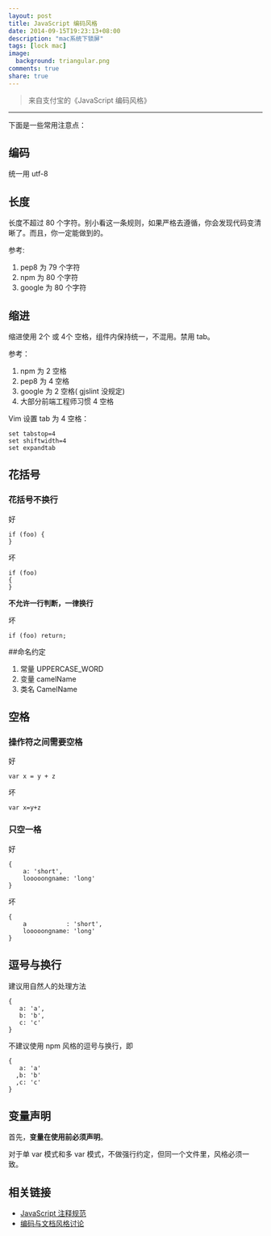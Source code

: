 ```yaml
---
layout: post
title: JavaScript 编码风格
date: 2014-09-15T19:23:13+08:00
description: "mac系统下锁屏"
tags: [lock mac]
image:
  background: triangular.png
comments: true
share: true
---
```

>来自支付宝的《JavaScript 编码风格》
---

下面是一些常用注意点：


## 编码

统一用 utf-8


## 长度

长度不超过 80 个字符。别小看这一条规则，如果严格去遵循，你会发现代码变清晰了。而且，你一定能做到的。

参考:

1. pep8 为 79 个字符
2. npm 为 80 个字符
3. google 为 80 个字符


## 缩进

缩进使用 2个 或 4个 空格，组件内保持统一，不混用。禁用 tab。

参考：

1. npm 为 2 空格
2. pep8 为 4 空格
3. google 为 2 空格( gjslint 没规定)
4. 大部分前端工程师习惯 4 空格

Vim 设置 tab 为 4 空格：

````
set tabstop=4
set shiftwidth=4
set expandtab
````


## 花括号

### 花括号不换行

好

````
if (foo) {
}
````

坏

````
if (foo)
{
}
````

**不允许一行判断，一律换行**

坏

````
if (foo) return;
````

##命名约定

1. 常量 UPPERCASE_WORD
2. 变量 camelName
3. 类名 CamelName


## 空格

### 操作符之间需要空格

好

````
var x = y + z
````

坏

````
var x=y+z
````

### 只空一格

好

````
{
    a: 'short',
    looooongname: 'long'
}
````

坏

````
{
    a           : 'short',
    looooongname: 'long'
}
````

## 逗号与换行

建议用自然人的处理方法

````
{
   a: 'a',
   b: 'b',
   c: 'c'
}
````

不建议使用 npm 风格的逗号与换行，即

````
{
   a: 'a'
  ,b: 'b'
  ,c: 'c'
}
````


## 变量声明

首先，**变量在使用前必须声明**。

对于单 var 模式和多 var 模式，不做强行约定，但同一个文件里，风格必须一致。



## 相关链接
- [JavaScript 注释规范](https://github.com/aralejs/aralejs.org/wiki/JavaScript-编码风格)
- [编码与文档风格讨论](https://github.com/aralejs/aralejs.org/issues/36)